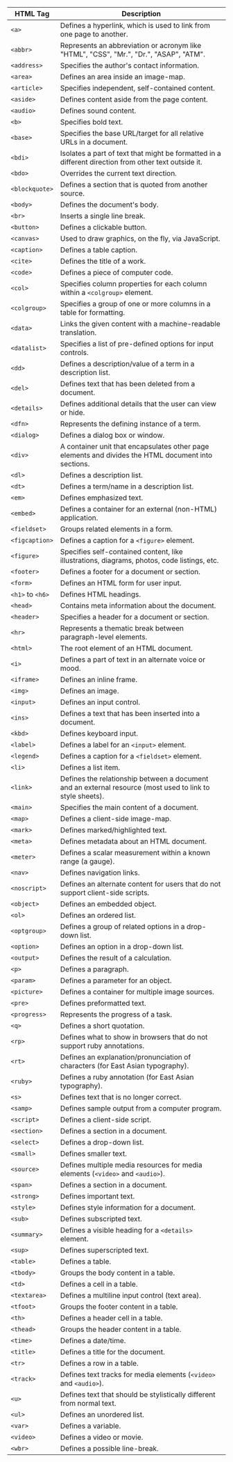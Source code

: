 | HTML Tag         | Description                                                                                               |
| ---------------- | --------------------------------------------------------------------------------------------------------- |
| `<a>`            | Defines a hyperlink, which is used to link from one page to another.                                      |
| `<abbr>`         | Represents an abbreviation or acronym like "HTML", "CSS", "Mr.", "Dr.", "ASAP", "ATM".                    |
| `<address>`      | Specifies the author's contact information.                                                               |
| `<area>`         | Defines an area inside an image-map.                                                                      |
| `<article>`      | Specifies independent, self-contained content.                                                            |
| `<aside>`        | Defines content aside from the page content.                                                              |
| `<audio>`        | Defines sound content.                                                                                    |
| `<b>`            | Specifies bold text.                                                                                      |
| `<base>`         | Specifies the base URL/target for all relative URLs in a document.                                        |
| `<bdi>`          | Isolates a part of text that might be formatted in a different direction from other text outside it.      |
| `<bdo>`          | Overrides the current text direction.                                                                     |
| `<blockquote>`   | Defines a section that is quoted from another source.                                                     |
| `<body>`         | Defines the document's body.                                                                              |
| `<br>`           | Inserts a single line break.                                                                              |
| `<button>`       | Defines a clickable button.                                                                               |
| `<canvas>`       | Used to draw graphics, on the fly, via JavaScript.                                                        |
| `<caption>`      | Defines a table caption.                                                                                  |
| `<cite>`         | Defines the title of a work.                                                                              |
| `<code>`         | Defines a piece of computer code.                                                                         |
| `<col>`          | Specifies column properties for each column within a `<colgroup>` element.                                |
| `<colgroup>`     | Specifies a group of one or more columns in a table for formatting.                                       |
| `<data>`         | Links the given content with a machine-readable translation.                                              |
| `<datalist>`     | Specifies a list of pre-defined options for input controls.                                               |
| `<dd>`           | Defines a description/value of a term in a description list.                                              |
| `<del>`          | Defines text that has been deleted from a document.                                                       |
| `<details>`      | Defines additional details that the user can view or hide.                                                |
| `<dfn>`          | Represents the defining instance of a term.                                                               |
| `<dialog>`       | Defines a dialog box or window.                                                                           |
| `<div>`          | A container unit that encapsulates other page elements and divides the HTML document into sections.       |
| `<dl>`           | Defines a description list.                                                                               |
| `<dt>`           | Defines a term/name in a description list.                                                                |
| `<em>`           | Defines emphasized text.                                                                                  |
| `<embed>`        | Defines a container for an external (non-HTML) application.                                               |
| `<fieldset>`     | Groups related elements in a form.                                                                        |
| `<figcaption>`   | Defines a caption for a `<figure>` element.                                                               |
| `<figure>`       | Specifies self-contained content, like illustrations, diagrams, photos, code listings, etc.               |
| `<footer>`       | Defines a footer for a document or section.                                                               |
| `<form>`         | Defines an HTML form for user input.                                                                      |
| `<h1>` to `<h6>` | Defines HTML headings.                                                                                    |
| `<head>`         | Contains meta information about the document.                                                             |
| `<header>`       | Specifies a header for a document or section.                                                             |
| `<hr>`           | Represents a thematic break between paragraph-level elements.                                             |
| `<html>`         | The root element of an HTML document.                                                                     |
| `<i>`            | Defines a part of text in an alternate voice or mood.                                                     |
| `<iframe>`       | Defines an inline frame.                                                                                  |
| `<img>`          | Defines an image.                                                                                         |
| `<input>`        | Defines an input control.                                                                                 |
| `<ins>`          | Defines a text that has been inserted into a document.                                                    |
| `<kbd>`          | Defines keyboard input.                                                                                   |
| `<label>`        | Defines a label for an `<input>` element.                                                                 |
| `<legend>`       | Defines a caption for a `<fieldset>` element.                                                             |
| `<li>`           | Defines a list item.                                                                                      |
| `<link>`         | Defines the relationship between a document and an external resource (most used to link to style sheets). |
| `<main>`         | Specifies the main content of a document.                                                                 |
| `<map>`          | Defines a client-side image-map.                                                                          |
| `<mark>`         | Defines marked/highlighted text.                                                                          |
| `<meta>`         | Defines metadata about an HTML document.                                                                  |
| `<meter>`        | Defines a scalar measurement within a known range (a gauge).                                              |
| `<nav>`          | Defines navigation links.                                                                                 |
| `<noscript>`     | Defines an alternate content for users that do not support client-side scripts.                           |
| `<object>`       | Defines an embedded object.                                                                               |
| `<ol>`           | Defines an ordered list.                                                                                  |
| `<optgroup>`     | Defines a group of related options in a drop-down list.                                                   |
| `<option>`       | Defines an option in a drop-down list.                                                                    |
| `<output>`       | Defines the result of a calculation.                                                                      |
| `<p>`            | Defines a paragraph.                                                                                      |
| `<param>`        | Defines a parameter for an object.                                                                        |
| `<picture>`      | Defines a container for multiple image sources.                                                           |
| `<pre>`          | Defines preformatted text.                                                                                |
| `<progress>`     | Represents the progress of a task.                                                                        |
| `<q>`            | Defines a short quotation.                                                                                |
| `<rp>`           | Defines what to show in browsers that do not support ruby annotations.                                    |
| `<rt>`           | Defines an explanation/pronunciation of characters (for East Asian typography).                           |
| `<ruby>`         | Defines a ruby annotation (for East Asian typography).                                                    |
| `<s>`            | Defines text that is no longer correct.                                                                   |
| `<samp>`         | Defines sample output from a computer program.                                                            |
| `<script>`       | Defines a client-side script.                                                                             |
| `<section>`      | Defines a section in a document.                                                                          |
| `<select>`       | Defines a drop-down list.                                                                                 |
| `<small>`        | Defines smaller text.                                                                                     |
| `<source>`       | Defines multiple media resources for media elements (`<video>` and `<audio>`).                            |
| `<span>`         | Defines a section in a document.                                                                          |
| `<strong>`       | Defines important text.                                                                                   |
| `<style>`        | Defines style information for a document.                                                                 |
| `<sub>`          | Defines subscripted text.                                                                                 |
| `<summary>`      | Defines a visible heading for a `<details>` element.                                                      |
| `<sup>`          | Defines superscripted text.                                                                               |
| `<table>`        | Defines a table.                                                                                          |
| `<tbody>`        | Groups the body content in a table.                                                                       |
| `<td>`           | Defines a cell in a table.                                                                                |
| `<textarea>`     | Defines a multiline input control (text area).                                                            |
| `<tfoot>`        | Groups the footer content in a table.                                                                     |
| `<th>`           | Defines a header cell in a table.                                                                         |
| `<thead>`        | Groups the header content in a table.                                                                     |
| `<time>`         | Defines a date/time.                                                                                      |
| `<title>`        | Defines a title for the document.                                                                         |
| `<tr>`           | Defines a row in a table.                                                                                 |
| `<track>`        | Defines text tracks for media elements (`<video>` and `<audio>`).                                         |
| `<u>`            | Defines text that should be stylistically different from normal text.                                     |
| `<ul>`           | Defines an unordered list.                                                                                |
| `<var>`          | Defines a variable.                                                                                       |
| `<video>`        | Defines a video or movie.                                                                                 |
| `<wbr>`          | Defines a possible line-break.                                                                            |
